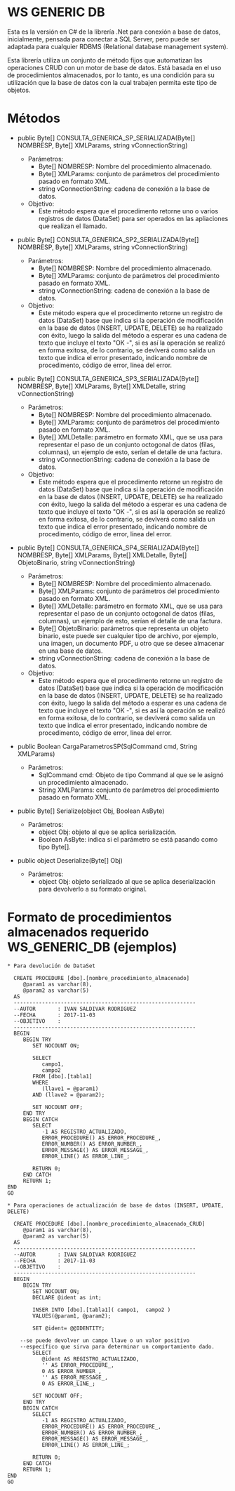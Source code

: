 # WS GENERIC DB

Esta es la versión en C# de la librería .Net para conexión a base de datos, inicialmente, pensada para conectar a SQL Server, pero puede ser adaptada para cualquier RDBMS (Relational database management system).

Esta librería utiliza un conjunto de método fijos que automatizan las operaciones CRUD con un motor de base de datos. Está basada en el uso de procedimientos almacenados, por lo tanto, es una condición para su utilización que la base de datos con la cual trabajen permita este tipo de objetos.

# Métodos

- public Byte[] CONSULTA_GENERICA_SP_SERIALIZADA(Byte[] NOMBRESP, Byte[] XMLParams, string vConnectionString)
    * Parámetros:
        + Byte[] NOMBRESP: Nombre del procedimiento almacenado.
        + Byte[] XMLParams: conjunto de parámetros del procedimiento pasado en formato XML.
        + string vConnectionString: cadena de conexión a la base de datos.
    * Objetivo: 
        + Este método espera que el procedimento retorne uno o varios registros de datos (DataSet) para ser operados en las apliaciones que realizan el llamado.
      
- public Byte[] CONSULTA_GENERICA_SP2_SERIALIZADA(Byte[] NOMBRESP, Byte[] XMLParams, string vConnectionString)
    * Parámetros:
        + Byte[] NOMBRESP: Nombre del procedimiento almacenado.
        + Byte[] XMLParams: conjunto de parámetros del procedimiento pasado en formato XML.
        + string vConnectionString: cadena de conexión a la base de datos.
    * Objetivo: 
        + Este método espera que el procedimento retorne un registro de datos (DataSet) base que indica si la operación de modificación en la base de datos (INSERT, UPDATE, DELETE) se ha realizado con éxito, luego la salida del método a esperar es una cadena de texto que incluye el texto "OK -", si es así la operación se realizó en forma exitosa, de lo contrario, se devlverá como salida un texto que indica el error presentado, indicando nombre de procedimento, código de error, línea del error.

- public Byte[] CONSULTA_GENERICA_SP3_SERIALIZADA(Byte[] NOMBRESP, Byte[] XMLParams, Byte[] XMLDetalle, string vConnectionString)
    * Parámetros:
        + Byte[] NOMBRESP: Nombre del procedimiento almacenado.
        + Byte[] XMLParams: conjunto de parámetros del procedimiento pasado en formato XML.
        + Byte[] XMLDetalle: parámetro en formato XML, que se usa para representar el paso de un conjunto octogonal de datos (filas, columnas), un ejemplo de esto, serían el detalle de una factura.
        + string vConnectionString: cadena de conexión a la base de datos.
    * Objetivo: 
        + Este método espera que el procedimento retorne un registro de datos (DataSet) base que indica si la operación de modificación en la base de datos (INSERT, UPDATE, DELETE) se ha realizado con éxito, luego la salida del método a esperar es una cadena de texto que incluye el texto "OK -", si es así la operación se realizó en forma exitosa, de lo contrario, se devlverá como salida un texto que indica el error presentado, indicando nombre de procedimento, código de error, línea del error.

- public Byte[] CONSULTA_GENERICA_SP4_SERIALIZADA(Byte[] NOMBRESP, Byte[] XMLParams, Byte[] XMLDetalle, Byte[] ObjetoBinario, string vConnectionString)
    * Parámetros:
        + Byte[] NOMBRESP: Nombre del procedimiento almacenado.
        + Byte[] XMLParams: conjunto de parámetros del procedimiento pasado en formato XML.
        + Byte[] XMLDetalle: parámetro en formato XML, que se usa para representar el paso de un conjunto octogonal de datos (filas, columnas), un ejemplo de esto, serían el detalle de una factura.
        + Byte[] ObjetoBinario: parámetros que representa un objeto binario, este puede ser cualquier tipo de archivo, por ejemplo, una imagen, un documento PDF, u otro que se desee almacenar en una base de datos.
        + string vConnectionString: cadena de conexión a la base de datos.
    * Objetivo: 
        + Este método espera que el procedimento retorne un registro de datos (DataSet) base que indica si la operación de modificación en la base de datos (INSERT, UPDATE, DELETE) se ha realizado con éxito, luego la salida del método a esperar es una cadena de texto que incluye el texto "OK -", si es así la operación se realizó en forma exitosa, de lo contrario, se devlverá como salida un texto que indica el error presentado, indicando nombre de procedimento, código de error, línea del error.

- public Boolean CargaParametrosSP(SqlCommand cmd, String XMLParams)
    * Parámetros:
        + SqlCommand cmd: Objeto de tipo Command al que se le asignó un procedimiento almacenado.
        + String XMLParams: conjunto de parámetros del procedimiento pasado en formato XML.
        
- public Byte[] Serialize(object Obj, Boolean AsByte)
    * Parámetros:
        + object Obj: objeto al que se aplica serialización.
        + Boolean AsByte: indica si el parámetro se está pasando como tipo Byte[].
        
- public object Deserialize(Byte[] Obj)
    * Parámetros:
        + object Obj: objeto serializado al que se aplica deserialización para devolverlo a su formato original.
        
# Formato de procedimientos almacenados requerido WS_GENERIC_DB (ejemplos)
    * Para devolución de DataSet
    
      CREATE PROCEDURE [dbo].[nombre_procedimiento_almacenado]
         @param1 as varchar(8),
         @param2 as varchar(5)
      AS
      ----------------------------------------------------------
      --AUTOR		: IVAN SALDIVAR RODRIGUEZ
      --FECHA		: 2017-11-03
      --OBJETIVO	: 
      ----------------------------------------------------------
      BEGIN
         BEGIN TRY
            SET NOCOUNT ON;

            SELECT     
               campo1, 
               campo2
            FROM [dbo].[tabla1]
            WHERE 
               (llave1 = @param1) 
            AND (llave2 = @param2);

            SET NOCOUNT OFF;
         END TRY	
         BEGIN CATCH
            SELECT  
               -1 AS REGISTRO_ACTUALIZADO, 
               ERROR_PROCEDURE() AS ERROR_PROCEDURE_,  
               ERROR_NUMBER() AS ERROR_NUMBER_,  
               ERROR_MESSAGE() AS ERROR_MESSAGE_,  
               ERROR_LINE() AS ERROR_LINE_;
			
            RETURN 0;
         END CATCH
         RETURN 1;
    END
    GO
    
    * Para operaciones de actualización de base de datos (INSERT, UPDATE, DELETE)

      CREATE PROCEDURE [dbo].[nombre_procedimiento_almacenado_CRUD]
         @param1 as varchar(8),
         @param2 as varchar(5)
      AS
      ----------------------------------------------------------
      --AUTOR		: IVAN SALDIVAR RODRIGUEZ
      --FECHA		: 2017-11-03
      --OBJETIVO	: 
      ----------------------------------------------------------
      BEGIN
         BEGIN TRY
            SET NOCOUNT ON;
            DECLARE @ident as int;
	    
            INSER INTO [dbo].[tabla1]( campo1,  campo2 )
            VALUES(@param1, @param2);

            SET @ident= @@IDENTITY;
		
	    --se puede devolver un campo llave o un valor positivo
	    --específico que sirva para determinar un comportamiento dado.
            SELECT  
               @ident AS REGISTRO_ACTUALIZADO, 
               '' AS ERROR_PROCEDURE_,  
               0 AS ERROR_NUMBER_,  
               '' AS ERROR_MESSAGE_,  
               0 AS ERROR_LINE_;

            SET NOCOUNT OFF;
         END TRY	
         BEGIN CATCH
            SELECT  
               -1 AS REGISTRO_ACTUALIZADO, 
               ERROR_PROCEDURE() AS ERROR_PROCEDURE_,  
               ERROR_NUMBER() AS ERROR_NUMBER_,  
               ERROR_MESSAGE() AS ERROR_MESSAGE_,  
               ERROR_LINE() AS ERROR_LINE_;
			
            RETURN 0;
         END CATCH
         RETURN 1;
    END
    GO
